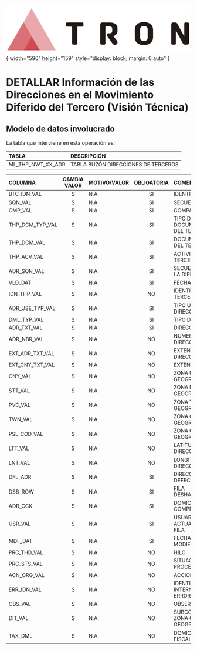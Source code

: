 ![Imagen LOGO](./00-Imagen/logo-TRON.png){ width="596" height="159" style="display: block; margin: 0 auto" }

# DETALLAR Información de las Direcciones en el Movimiento Diferido del Tercero (**Visión Técnica**)

## **Modelo de datos involucrado**
La tabla que interviene en esta operación es:

| TABLA | DESCRIPCIÓN |
|:--- |:--- |
| ML_THP_NWT_XX_ADR              | TABLA BUZÓN DIRECCIONES DE TERCEROS                                                                 |

| COLUMNA | CAMBIA VALOR | MOTIVO/VALOR | OBLIGATORIA | COMENTARIO |
|:--- |:---: |:--- |:---: |:--- |
| BTC_IDN_VAL | S | N.A. | SI | IDENTIFICADOR | 
| SQN_VAL | S | N.A. | SI | SECUENCIA | 
| CMP_VAL | S | N.A. | SI | COMPANIA | 
| THP_DCM_TYP_VAL | S | N.A. | SI | TIPO DEL DOCUMENTO DEL TERCERO | 
| THP_DCM_VAL | S | N.A. | SI | DOCUMENTO DEL TERCERO | 
| THP_ACV_VAL | S | N.A. | SI | ACTIVIDAD TERCERO | 
| ADR_SQN_VAL | S | N.A. | SI | SECUENCIA DE LA DIRECCION | 
| VLD_DAT | S | N.A. | SI | FECHA VALIDEZ | 
| IDN_THP_VAL | S | N.A. | NO | IDENTIFICADOR TERCERO | 
| ADR_USE_TYP_VAL | S | N.A. | SI | TIPO USO DIRECCION | 
| DML_TYP_VAL | S | N.A. | SI | TIPO DOMICILIO | 
| ADR_TXT_VAL | S | N.A. | SI | DIRECCION | 
| ADR_NBR_VAL | S | N.A. | NO | NUMERO DE LA DIRECCION | 
| EXT_ADR_TXT_VAL | S | N.A. | NO | EXTENSION DIRECCION | 
| EXT_CNY_TXT_VAL | S | N.A. | NO | EXTENSION PAIS | 
| CNY_VAL | S | N.A. | NO | ZONA UNO GEOGRAFICA | 
| STT_VAL | S | N.A. | NO | ZONA DOS GEOGRAFICA | 
| PVC_VAL | S | N.A. | NO | ZONA TRES GEOGRAFICA | 
| TWN_VAL | S | N.A. | NO | ZONA CUATRO GEOGRAFICA | 
| PSL_COD_VAL | S | N.A. | NO | ZONA CINCO GEOGRAFICA | 
| LTT_VAL | S | N.A. | NO | LATITUD DE LA DIRECCION | 
| LNT_VAL | S | N.A. | NO | LONGITUD DE LA DIRECCION | 
| DFL_ADR | S | N.A. | SI | DIRECCION POR DEFECTO | 
| DSB_ROW | S | N.A. | SI | FILA DESHABILITADA | 
| ADR_CCK | S | N.A. | SI | DOMICILIO COMPROBADO | 
| USR_VAL | S | N.A. | SI | USUARIO QUE ACTUALIZO LA FILA | 
| MDF_DAT | S | N.A. | SI | FECHA MODIFICACION | 
| PRC_THD_VAL | S | N.A. | NO | HILO | 
| PRC_STS_VAL | S | N.A. | NO | SITUACION DEL PROCESO | 
| ACN_ORG_VAL | S | N.A. | NO | ACCION ORIGEN | 
| ERR_IDN_VAL | S | N.A. | NO | IDENTIFICADOR INTERNO DEL ERROR | 
| OBS_VAL | S | N.A. | NO | OBSERVACIONES | 
| DIT_VAL | S | N.A. | NO | SUBCODIGO ZONA CUATRO GEOGRAFICA | 
| TAX_DML | S | N.A. | NO | DOMICILIO FISCAL | 
